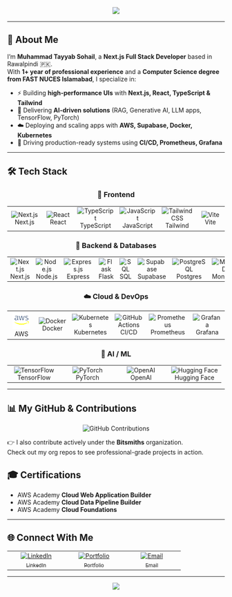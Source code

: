 <div align="center">
  <img src="https://capsule-render.vercel.app/api?type=waving&color=0:0f2027,50:203a43,100:2c5364&height=220&section=header&text=Muhammad%20Tayyab%20Sohail&fontSize=42&fontColor=ffffff&animation=fadeIn&fontAlignY=36&desc=Full%20Stack%20Developer%20%7C%20AI%20Engineer&descAlignY=60&descAlign=50" />
</div>

---

## 👋 About Me  
I’m **Muhammad Tayyab Sohail**, a **Next.js Full Stack Developer** based in Rawalpindi 🇵🇰.  
With **1+ year of professional experience** and a **Computer Science degree from FAST NUCES Islamabad**, I specialize in:  

- ⚡ Building **high-performance UIs** with **Next.js, React, TypeScript & Tailwind**  
- 🧠 Delivering **AI-driven solutions** (RAG, Generative AI, LLM apps, TensorFlow, PyTorch)  
- ☁️ Deploying and scaling apps with **AWS, Supabase, Docker, Kubernetes**  
- 🚀 Driving production-ready systems using **CI/CD, Prometheus, Grafana**  

---

## 🛠️ Tech Stack

<div align="center">

### 🎨 Frontend  
<table>
<tr>
<td align="center" width="110">
  <img src="https://cdn.simpleicons.org/nextdotjs/ffffff" height="40" title="Next.js"/><br/>Next.js
</td>
<td align="center" width="110">
  <img src="https://cdn.simpleicons.org/react/61DAFB" height="40" title="React"/><br/>React
</td>
<td align="center" width="110">
  <img src="https://cdn.simpleicons.org/typescript/3178C6" height="40" title="TypeScript"/><br/>TypeScript
</td>
<td align="center" width="110">
  <img src="https://cdn.simpleicons.org/javascript/F7DF1E" height="40" title="JavaScript"/><br/>JavaScript
</td>
<td align="center" width="110">
  <img src="https://cdn.simpleicons.org/tailwindcss/06B6D4" height="40" title="Tailwind CSS"/><br/>Tailwind
</td>
<td align="center" width="110">
  <img src="https://cdn.simpleicons.org/vite/646CFF" height="40" title="Vite"/><br/>Vite
</td>
</tr>
</table>

### 🧠 Backend & Databases  
<table>
<tr>
<td align="center" width="110">
  <img src="https://cdn.simpleicons.org/nextdotjs/ffffff" height="40" title="Next.js"/><br/>Next.js
</td>
<td align="center" width="110">
  <img src="https://cdn.jsdelivr.net/gh/devicons/devicon/icons/nodejs/nodejs-original.svg" height="40" title="Node.js"/><br/>Node.js
</td>
<td align="center" width="110">
  <img src="https://cdn.simpleicons.org/express/ffffff" height="40" title="Express.js"/><br/>Express
</td>
<td align="center" width="110">
  <img src="https://cdn.simpleicons.org/flask/FFFFFF" height="40" title="Flask" alt="Flask"/><br/>Flask
</td>
<td align="center" width="110">
  <picture>
    <source media="(prefers-color-scheme: dark)" srcset="https://cdn.simpleicons.org/mysql/FFFFFF">
    <source media="(prefers-color-scheme: light)" srcset="https://cdn.simpleicons.org/mysql/4479A1">
    <img height="40" title="SQL" alt="SQL" src="https://cdn.simpleicons.org/mysql/4479A1">
  </picture><br/>SQL
</td>

<td align="center" width="110">
  <img src="https://cdn.simpleicons.org/supabase/3ECF8E" height="40" title="Supabase"/><br/>Supabase
</td>
<td align="center" width="110">
  <img src="https://cdn.simpleicons.org/postgresql/4169E1" height="40" title="PostgreSQL"/><br/>Postgres
</td>
<td align="center" width="110">
  <img src="https://cdn.simpleicons.org/mongodb/47A248" height="40" title="MongoDB"/><br/>MongoDB
</td>
</tr>
</table>

### ☁️ Cloud & DevOps  
<table>
<tr>
<td align="center" width="110">
  <img src="https://raw.githubusercontent.com/github/explore/main/topics/aws/aws.png" height="40" title="AWS" alt="AWS" style="filter: brightness(200%);"/><br/>AWS
</td>
<td align="center" width="110">
  <img src="https://cdn.simpleicons.org/docker/2496ED" height="40" title="Docker"/><br/>Docker
</td>
<td align="center" width="110">
  <img src="https://cdn.simpleicons.org/kubernetes/326CE5" height="40" title="Kubernetes"/><br/>Kubernetes
</td>
<td align="center" width="110">
  <img src="https://cdn.simpleicons.org/githubactions/2088FF" height="40" title="GitHub Actions"/><br/>CI/CD
</td>
<td align="center" width="110">
  <img src="https://cdn.simpleicons.org/prometheus/E6522C" height="40" title="Prometheus"/><br/>Prometheus
</td>
<td align="center" width="110">
  <img src="https://cdn.simpleicons.org/grafana/F46800" height="40" title="Grafana"/><br/>Grafana
</td>
</tr>
</table>

### 🤖 AI / ML  
<table>
<tr>
<td align="center" width="110">
  <img src="https://cdn.simpleicons.org/tensorflow/FF6F00" height="40" title="TensorFlow"/><br/>TensorFlow
</td>
<td align="center" width="110">
  <img src="https://cdn.simpleicons.org/pytorch/EE4C2C" height="40" title="PyTorch"/><br/>PyTorch
</td>
<td align="center" width="110">
  <img src="https://cdn.simpleicons.org/openai/412991" height="40" title="OpenAI"/><br/>OpenAI
</td>
<td align="center" width="110">
  <img src="https://cdn.simpleicons.org/huggingface/FFAE1A" height="40" title="Hugging Face"/><br/>Hugging Face
</td>
</tr>
</table>

</div>

---
## 📊 My GitHub & Contributions <div align="center"> 
<p align="center">
  <img
    src="https://github.com/users/TayyabSohail/contributions"
    alt="GitHub Contributions"
  />
</p>


👉 I also contribute actively under the **Bitsmiths** organization.  
Check out my org repos to see professional-grade projects in action.  
 </div>

## 🎓 Certifications  

- AWS Academy **Cloud Web Application Builder**  
- AWS Academy **Cloud Data Pipeline Builder**  
- AWS Academy **Cloud Foundations**  

---

## 🌐 Connect With Me  

<table align="center">
  <tr>
    <td align="center" width="120">
      <a href="https://www.linkedin.com/in/muhammad-tayyab-sohail/" target="_blank">
        <img src="https://raw.githubusercontent.com/danielcranney/profileme-dev/main/public/icons/socials/linkedin.svg" height="55" alt="LinkedIn"/><br/>
        <sub>LinkedIn</sub>
      </a>
    </td>
    <td align="center" width="120">
      <a href="https://tayyab-portfolio-chi.vercel.app/" target="_blank">
        <img src="https://cdn.simpleicons.org/vercel/FFFFFF" height="50" alt="Portfolio"/><br/>
        <sub>Portfolio</sub>
      </a>
    </td>
    <td align="center" width="120">
      <a href="mailto:m.tayyabsohail614@gmail.com">
        <img src="https://cdn.simpleicons.org/gmail/EA4335" height="50" alt="Email"/><br/>
        <sub>Email</sub>
      </a>
    </td>
  </tr>
</table>


---

<div align="center">
  <img src="https://capsule-render.vercel.app/api?type=waving&color=0:203a43,50:2c5364,100:0f2027&height=150&section=footer" />
</div>
